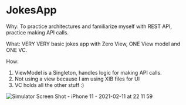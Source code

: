 # JokesApp

Why: To practice architectures and familiarize myself with REST API, practice making API calls. 

What: VERY VERY basic jokes app with Zero View, ONE View model and ONE VC. 

How: 

1. ViewModel is a Singleton, handles logic for making API calls. 
2. Not using a view because I am using XIB files for UI
3. VC holds all the other stuff :) 


![Simulator Screen Shot - iPhone 11 - 2021-02-11 at 22 11 59](https://user-images.githubusercontent.com/64371072/107736242-76eca500-6cb6-11eb-9a0e-92a05184f845.png)

